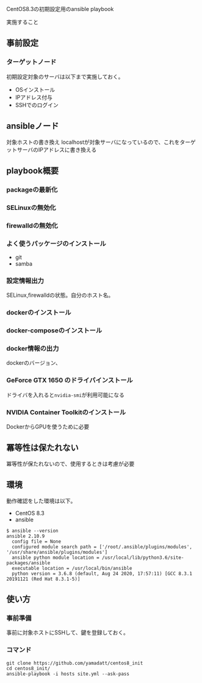 CentOS8.3の初期設定用のansible playbook

実施すること

## 事前設定

### ターゲットノード

初期設定対象のサーバは以下まで実施しておく。

* OSインストール
* IPアドレス付与
* SSHでのログイン

## ansibleノード

対象ホストの書き換え
localhostが対象サーバになっているので、これをターゲットサーバのIPアドレスに書き換える

## playbook概要

### packageの最新化

### SELinuxの無効化

### firewalldの無効化

### よく使うパッケージのインストール

* git
* samba

### 設定情報出力

SELinux,firewalldの状態。自分のホスト名。

### dockerのインストール

### docker-composeのインストール

### docker情報の出力

dockerのバージョン、

### GeForce GTX 1650 のドライバインストール

ドライバを入れると```nvidia-smi```が利用可能になる

### NVIDIA Container Toolkitのインストール

DockerからGPUを使うために必要



## 冪等性は保たれない

冪等性が保たれないので、使用するときは考慮が必要




## 環境

動作確認をした環境は以下。

* CentOS 8.3
* ansible 


```
$ ansible --version
ansible 2.10.9
  config file = None
  configured module search path = ['/root/.ansible/plugins/modules', '/usr/share/ansible/plugins/modules']
  ansible python module location = /usr/local/lib/python3.6/site-packages/ansible
  executable location = /usr/local/bin/ansible
  python version = 3.6.8 (default, Aug 24 2020, 17:57:11) [GCC 8.3.1 20191121 (Red Hat 8.3.1-5)]
```

## 使い方

### 事前準備

事前に対象ホストにSSHして、鍵を登録しておく。

### コマンド


```
git clone https://github.com/yamadatt/centos8_init
cd centos8_init/
ansible-playbook -i hosts site.yml --ask-pass
```